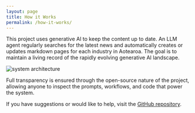 ```yaml
---
layout: page
title: How it Works
permalink: /how-it-works/
---
```


This project uses generative AI to keep the content up to date. An LLM agent regularly searches for the latest news and automatically creates or updates markdown pages for each industry in Aotearoa. The goal is to maintain a living record of the rapidly evolving generative AI landscape.

![system architecture]({{site.url}}/assets/system.svg)

Full transparency is ensured through the open-source nature of the project, allowing anyone to inspect the prompts, workflows, and code that power the system.

If you have suggestions or would like to help, visit the [GitHub repository](https://github.com/mingnz/livingwp).
